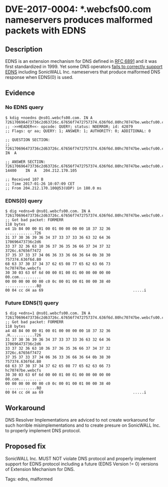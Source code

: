 # DVE-2017-0004: *.webcfs00.com nameservers produces malformed packets with EDNS

## Description

EDNS is an extension mechanism for DNS defined in
[RFC 6891](https://tools.ietf.org/html/rfc6891) and it was first
standardized in 1999.  Yet some DNS operators
[fails to correctly support EDNS](https://ednscomp.isc.org/) including
SonicWALL Inc. nameservers that produce malformed DNS response when
EDNS(0) is used.

## Evidence

### No EDNS query

```
$ kdig +noedns @ns01.webcfs00.com. IN A 726170696473736c2d63726c.67656f7472757374.636f6d.80hc70747be.webcfs00.com.
;; ->>HEADER<<- opcode: QUERY; status: NOERROR; id: 42079
;; Flags: qr aa; QUERY: 1; ANSWER: 1; AUTHORITY: 0; ADDITIONAL: 0

;; QUESTION SECTION:
;; 726170696473736c2d63726c.67656f7472757374.636f6d.80hc70747be.webcfs00.com. 	IN	A

;; ANSWER SECTION:
726170696473736c2d63726c.67656f7472757374.636f6d.80hc70747be.webcfs00.com. 14400	IN	A	204.212.170.105

;; Received 107 B
;; Time 2017-01-26 10:07:09 CET
;; From 204.212.170.100@53(UDP) in 180.0 ms
```

### EDNS(0) query

```
$ dig +edns=0 @ns01.webcfs00.com. IN A 726170696473736c2d63726c.67656f7472757374.636f6d.80hc70747be.webcfs00.com.
;; Got bad packet: FORMERR
118 bytes
e4 1b 84 00 00 01 00 01 00 00 00 00 18 37 32 36          .............726
31 37 30 36 39 36 34 37 33 37 33 36 63 32 64 36          170696473736c2d6
33 37 32 36 63 10 36 37 36 35 36 66 37 34 37 32          3726c.67656f7472
37 35 37 33 37 34 06 36 33 36 66 36 64 0b 38 30          757374.636f6d.80
68 63 37 30 37 34 37 62 65 08 77 65 62 63 66 73          hc70747be.webcfs
30 30 03 63 6f 6d 00 00 01 00 01 00 00 00 00 00          00.com..........
00 00 00 00 00 00 c0 0c 00 01 00 01 00 00 38 40          ..............8@
00 04 cc d4 aa 69                                        .....i

```

### Future EDNS(1) query

```
$ dig +edns=1 @ns01.webcfs00.com. IN A 726170696473736c2d63726c.67656f7472757374.636f6d.80hc70747be.webcfs00.com.
;; Got bad packet: FORMERR
118 bytes
a4 48 84 00 00 01 00 01 00 00 00 00 18 37 32 36          .H...........726
31 37 30 36 39 36 34 37 33 37 33 36 63 32 64 36          170696473736c2d6
33 37 32 36 63 10 36 37 36 35 36 66 37 34 37 32          3726c.67656f7472
37 35 37 33 37 34 06 36 33 36 66 36 64 0b 38 30          757374.636f6d.80
68 63 37 30 37 34 37 62 65 08 77 65 62 63 66 73          hc70747be.webcfs
30 30 03 63 6f 6d 00 00 01 00 01 00 00 00 00 00          00.com..........
00 00 00 00 00 00 c0 0c 00 01 00 01 00 00 38 40          ..............8@
00 04 cc d4 aa 69                                        .....i

```

## Workaround

DNS Resolver Implementations are adviced to not create workaround for
such horrible misimplementations and to create presure on SonicWALL
Inc. to properly implement DNS protocol.

## Proposed fix

SonicWALL Inc. MUST NOT violate DNS protocol and properly implement
support for EDNS protocol including a future (EDNS Version != 0)
versions of Extension Mechanism for DNS.

Tags: edns, malformed
